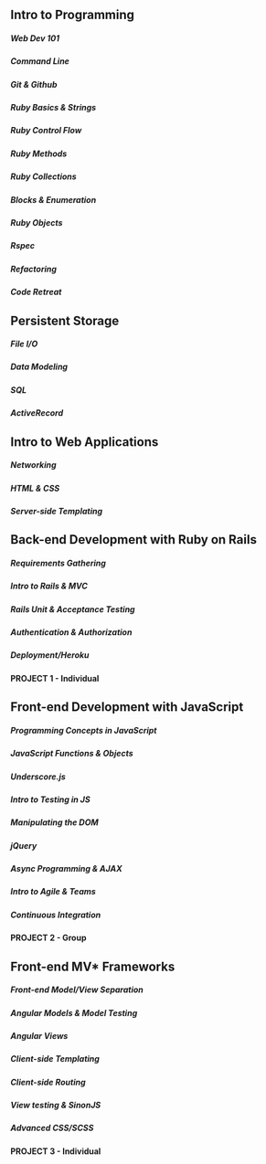 ## Intro to Programming

##### Web Dev 101
##### Command Line
##### Git & Github
##### Ruby Basics & Strings
##### Ruby Control Flow
##### Ruby Methods
##### Ruby Collections
##### Blocks & Enumeration
##### Ruby Objects
##### Rspec
##### Refactoring
##### Code Retreat

## Persistent Storage

##### File I/O
##### Data Modeling
##### SQL
##### ActiveRecord

## Intro to Web Applications
##### Networking
##### HTML & CSS
##### Server-side Templating

## Back-end Development with Ruby on Rails

##### Requirements Gathering
##### Intro to Rails & MVC
##### Rails Unit & Acceptance Testing
##### Authentication & Authorization
##### Deployment/Heroku
#### **PROJECT 1 - Individual**

## Front-end Development with JavaScript

##### Programming Concepts in JavaScript
##### JavaScript Functions & Objects
##### Underscore.js
##### Intro to Testing in JS
##### Manipulating the DOM
##### jQuery
##### Async Programming & AJAX
##### Intro to Agile & Teams
##### Continuous Integration
#### **PROJECT 2 - Group**

## Front-end MV* Frameworks

##### Front-end Model/View Separation
##### Angular Models & Model Testing
##### Angular Views
##### Client-side Templating
##### Client-side Routing
##### View testing & SinonJS
##### Advanced CSS/SCSS
#### **PROJECT 3 - Individual**
